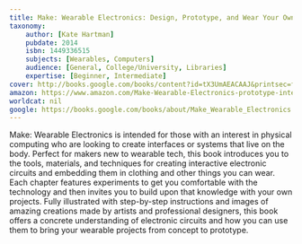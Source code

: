 ```yaml
---
title: Make: Wearable Electronics: Design, Prototype, and Wear Your Own Interactive Garments
taxonomy:
	author: [Kate Hartman]
	pubdate: 2014
	isbn: 1449336515
	subjects: [Wearables, Computers]
	audience: [General, College/University, Libraries]
	expertise: [Beginner, Intermediate]
cover: http://books.google.com/books/content?id=tX3UmAEACAAJ&printsec=frontcover&img=1&zoom=1&source=gbs_api
amazon: https://www.amazon.com/Make-Wearable-Electronics-prototype-interactive-ebook/dp/B00MNTH1H6
worldcat: nil
google: https://books.google.com/books/about/Make_Wearable_Electronics.html?hl=&id=tX3UmAEACAAJ
---
```

Make: Wearable Electronics is intended for those with an interest in physical computing who are looking to create interfaces or systems that live on the body. Perfect for makers new to wearable tech, this book introduces you to the tools, materials, and techniques for creating interactive electronic circuits and embedding them in clothing and other things you can wear.   Each chapter features experiments to get you comfortable with the technology and then invites you to build upon that knowledge with your own projects. Fully illustrated with step-by-step instructions and images of amazing creations made by artists and professional designers, this book offers a concrete understanding of electronic circuits and how you can use them to bring your wearable projects from concept to prototype.
